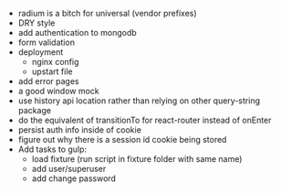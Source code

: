 * radium is a bitch for universal (vendor prefixes)
* DRY style
* add authentication to mongodb
* form validation
* deployment
    * nginx config
    * upstart file
* add error pages
* a good window mock
* use history api location rather than relying on other query-string package
* do the equivalent of transitionTo for react-router instead of onEnter
* persist auth info inside of cookie
* figure out why there is a session id cookie being stored
* Add tasks to gulp:
    * load fixture (run script in fixture folder with same name)
    * add user/superuser
    * add change password
